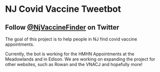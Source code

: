 # NJ Covid Vaccine Tweetbot
## Follow [@NjVaccineFinder](https://twitter.com/NjVaccineFinder) on Twitter


The goal of this project is to help people in NJ find covid vaccine appointments.

Currently, the bot is working for the HMHN Appointments at the Meadowlands and in Edison.
We are working on expanding the project for other websites, such as Rowan and the VNACJ and 
hopefully more!